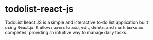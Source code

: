 # todolist-react-js
TodoList React JS is a simple and interactive to-do list application built using React.js. It allows users to add, edit, delete, and mark tasks as completed, providing an intuitive way to manage daily tasks.
